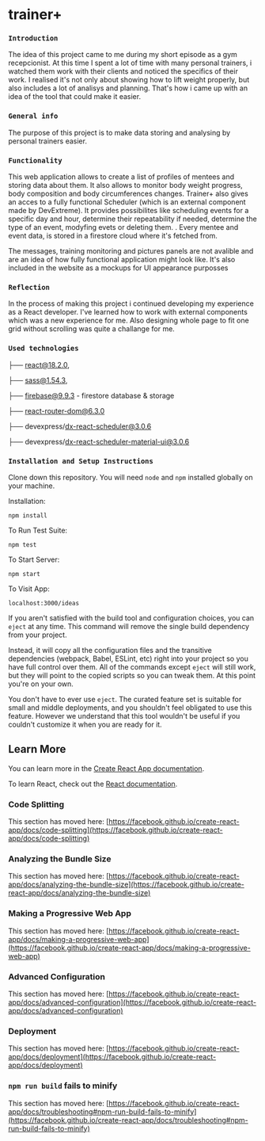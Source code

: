 # trainer+

### `Introduction`

The idea of this project came to me during my short episode as a gym recepcionist. At this time I spent a lot of time with many personal trainers, i watched them work with their clients and noticed the specifics of their work. I realised it's not only about showing how to lift weight properly, but also includes a lot of analisys and planning. That's how i came up with an idea of the tool that could make it easier. 

### `General info`

The purpose of this project is to make data storing and analysing by personal trainers easier. 

### `Functionality`
This web application allows to create a list of profiles of mentees and storing data about them. It also allows to monitor body weight progress, body composition and body circumferences changes. Trainer+ also gives an acces to a fully functional Scheduler (which is an external component made by DevExtreme). It provides possibilites like scheduling events for a specific day and hour, determine their repeatability if needed, determine the type of an event, modyfing evets or deleting them. . 
Every mentee and event data, is stored in a firestore cloud where it's fetched from.

The messages, training monitoring and pictures panels are not avalible and are an idea of how fully functional application might look like. It's also included in the website as a mockups for UI appearance purposses

### `Reflection`

In the process of making this project i continued developing my experience as a React developer. I've learned how to work with external components which was a new experience for me. Also designing whole page to fit one grid without scrolling was quite a challange for me.  


### `Used technologies`

├── react@18.2.0,

├── sass@1.54.3,

├── firebase@9.9.3 - firestore database & storage

├── react-router-dom@6.3.0

├── devexpress/dx-react-scheduler@3.0.6

├── devexpress/dx-react-scheduler-material-ui@3.0.6

        
### `Installation and Setup Instructions`

Clone down this repository. You will need `node` and `npm` installed globally on your machine.  

Installation:

`npm install`  

To Run Test Suite:  

`npm test`  

To Start Server:

`npm start`  

To Visit App:

`localhost:3000/ideas`  


If you aren't satisfied with the build tool and configuration choices, you can `eject` at any time. This command will remove the single build dependency from your project.

Instead, it will copy all the configuration files and the transitive dependencies (webpack, Babel, ESLint, etc) right into your project so you have full control over them. All of the commands except `eject` will still work, but they will point to the copied scripts so you can tweak them. At this point you're on your own.

You don't have to ever use `eject`. The curated feature set is suitable for small and middle deployments, and you shouldn't feel obligated to use this feature. However we understand that this tool wouldn't be useful if you couldn't customize it when you are ready for it.

## Learn More

You can learn more in the [Create React App documentation](https://facebook.github.io/create-react-app/docs/getting-started).

To learn React, check out the [React documentation](https://reactjs.org/).

### Code Splitting

This section has moved here: [https://facebook.github.io/create-react-app/docs/code-splitting](https://facebook.github.io/create-react-app/docs/code-splitting)

### Analyzing the Bundle Size

This section has moved here: [https://facebook.github.io/create-react-app/docs/analyzing-the-bundle-size](https://facebook.github.io/create-react-app/docs/analyzing-the-bundle-size)

### Making a Progressive Web App

This section has moved here: [https://facebook.github.io/create-react-app/docs/making-a-progressive-web-app](https://facebook.github.io/create-react-app/docs/making-a-progressive-web-app)

### Advanced Configuration

This section has moved here: [https://facebook.github.io/create-react-app/docs/advanced-configuration](https://facebook.github.io/create-react-app/docs/advanced-configuration)

### Deployment

This section has moved here: [https://facebook.github.io/create-react-app/docs/deployment](https://facebook.github.io/create-react-app/docs/deployment)

### `npm run build` fails to minify

This section has moved here: [https://facebook.github.io/create-react-app/docs/troubleshooting#npm-run-build-fails-to-minify](https://facebook.github.io/create-react-app/docs/troubleshooting#npm-run-build-fails-to-minify)

